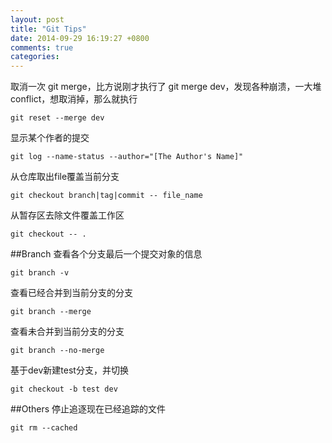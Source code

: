 ```yaml
---
layout: post
title: "Git Tips"
date: 2014-09-29 16:19:27 +0800
comments: true
categories: 
---
```

取消一次 git merge，比方说刚才执行了 git merge dev，发现各种崩溃，一大堆 conflict，想取消掉，那么就执行
```
git reset --merge dev 
```
显示某个作者的提交
```
git log --name-status --author="[The Author's Name]" 
```
从仓库取出file覆盖当前分支
```
git checkout branch|tag|commit -- file_name
```
从暂存区去除文件覆盖工作区
```
git checkout -- .
```

##Branch
查看各个分支最后一个提交对象的信息
```
git branch -v
```
查看已经合并到当前分支的分支
```
git branch --merge
```
查看未合并到当前分支的分支
```
git branch --no-merge
```
基于dev新建test分支，并切换
```
git checkout -b test dev
```
##Others
停止追逐现在已经追踪的文件
```
git rm --cached
```